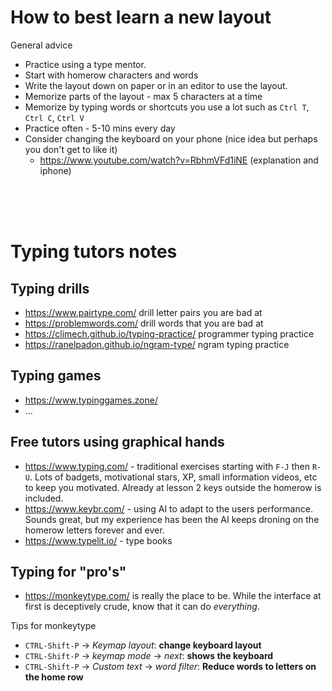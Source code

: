 # How to best learn a new layout 


General advice
* Practice using a type mentor. 
* Start with homerow characters and words
* Write the layout down on paper or in an editor to use the layout. 
* Memorize parts of the layout - max 5 characters at a time 
* Memorize by typing words or shortcuts you use a lot such as `Ctrl T`, `Ctrl C`, `Ctrl V` 
* Practice often - 5-10 mins every day
* Consider changing the keyboard on your phone (nice idea but perhaps you don't get to like it)
  * https://www.youtube.com/watch?v=RbhmVFd1iNE (explanation and iphone)

<br>
<br>
<br>

# Typing tutors notes


## Typing drills

* https://www.pairtype.com/ drill letter pairs you are bad at
* https://problemwords.com/ drill words that you are bad at
* https://climech.github.io/typing-practice/ programmer typing practice
* https://ranelpadon.github.io/ngram-type/ ngram typing practice


## Typing games

* https://www.typinggames.zone/
* ...

## Free tutors using graphical hands

* https://www.typing.com/ - traditional exercises starting with `F-J` then `R-U`. Lots of badgets, motivational stars, XP, small information videos, etc to keep you motivated. Already at lesson 2 keys  outside the homerow is included.
* https://www.keybr.com/  - using AI to adapt to the users performance. Sounds great, but my experience has been the AI keeps droning on the homerow letters forever and ever. 
* https://www.typelit.io/ - type books 
  

## Typing for "pro's"

* https://monkeytype.com/ is really the place to be. While the interface at first is deceptively crude, know that it can do *everything*.

Tips for monkeytype
  * `CTRL-Shift-P` -> *Keymap layout*: **change keyboard layout**
  * `CTRL-Shift-P` -> *keymap mode* -> *next*: **shows the keyboard**
  * `CTRL-Shift-P` -> *Custom text* -> *word filter*: **Reduce words to letters on the home row**
